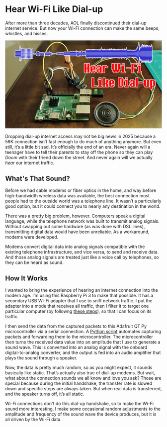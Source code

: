 # Hear Wi-Fi Like Dial-up

After more than three decades, AOL finally discontinued their dial-up internet service. But now your Wi-Fi connection can make the same beeps, whistles, and hisses.

![](https://raw.githubusercontent.com/nickbild/wifi_dialup/refs/heads/main/media/logo.jpg)

Dropping dial-up internet access may not be big news in 2025 because a 56K connection isn’t fast enough to do much of anything anymore. But even still, it’s a little bit sad. It’s officially the end of an era. Never again will a teenager have to tell their parents to stay off the phone so they can play *Doom* with their friend down the street. And never again will we actually *hear* our internet traffic.

## What's That Sound?

Before we had cable modems or fiber optics in the home, and way before high-bandwidth wireless data was available, the best connection most people had to the outside world was a telephone line. It wasn’t a particularly good option, but it could connect you to nearly any destination in the world.

There was a pretty big problem, however. Computers speak a digital language, while the telephone network was built to transmit analog signals. Without swapping out some hardware (as was done with DSL lines), transmitting digital data would have been unreliable. As a workaround, modems were developed.

Modems convert digital data into analog signals compatible with the existing telephone infrastructure, and vice versa, to send and receive data. And those analog signals are treated just like a voice call by telephones, so they can be heard as sound.

## How It Works

I wanted to bring the experience of hearing an internet connection into the modern age. I’m using this Raspberry Pi 3 to make that possible. It has a secondary USB Wi-Fi adapter that I use to sniff network traffic. I put the adapter into a mode that receives all traffic, then I filter it to target one particular computer (by followng [these steps](https://github.com/nickbild/wifi_dialup/blob/main/monitor.sh)), so that I can focus on its traffic.

I then send the data from the captured packets to this Adafruit QT Py microcontroller via a serial connection. A [Python script](https://github.com/nickbild/wifi_dialup/blob/main/wifi_dialup.py) automates capturing packets and forwarding them to the microcontroller. The microcontroller then turns the received data value into an amplitude that I use to generate a sound wave. This is converted into an analog signal with the onboard digital-to-analog converter, and the output is fed into an audio amplifier that plays the sound through a speaker.

Now, the data is pretty much random, so as you might expect, it sounds basically like static. That’s actually also true of dial-up modems. But wait, what about the connection sounds we all know and love you ask? Those are special because during the initial handshake, the transfer rate is slowed down and specific steps are always taken. But when real data is transferred, and the speaker turns off, it’s all static.

Wi-Fi connections don't do this dial-up handshake, so to make the Wi-Fi sound more interesting, I make some occasional random adjustments to the amplitude and frequency of the sound wave the device produces, but it is all driven by the Wi-Fi data.
